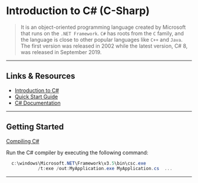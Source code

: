 # Introduction to C# (C-Sharp)

> It is an object-oriented programming language created by Microsoft that runs on the `.NET Framework`.
> `C#` has roots from the `C` family, and the language is close to other popular languages like `C++` and `Java`.
> The first version was released in 2002 while the latest version, C# 8, was released in September 2019.

---

## Links & Resources

* [Introduction to C#](https://www.w3schools.com/cs/cs_intro.asp)
* [Quick Start Guide](https://www.tutorialspoint.com/csharp/csharp_quick_guide.htm)
* [C# Documentation](https://docs.microsoft.com/en-us/dotnet/csharp/)

---

## Getting Started

[Compiling C#](https://stackoverflow.com/questions/553143/compiling-executing-a-c-sharp-source-file-in-command-prompt)

Run the C# compiler by executing the following command:

```powershell
  c:\windows\Microsoft.NET\Framework\v3.5\bin\csc.exe
            /t:exe /out:MyApplication.exe MyApplication.cs  ...
```

---
